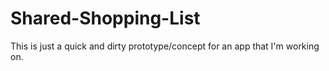 # Shared-Shopping-List
This is just a quick and dirty prototype/concept for an app that I'm working on.
